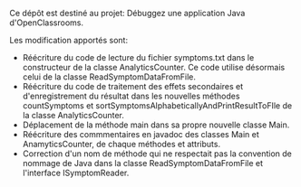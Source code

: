 Ce dépôt est destiné au projet: Débuggez une application Java d'OpenClassrooms.

Les modification apportés sont:

- Réécriture du code de lecture du fichier symptoms.txt dans le constructeur de la classe AnalyticsCounter. Ce code utilise désormais celui de la classe ReadSymptomDataFromFile.
- Réécriture du code de traitement des effets secondaires et d'enregistrement du résultat dans les nouvelles méthodes countSymptoms et sortSymptomsAlphabeticallyAndPrintResultToFIle de la classe AnalyticsCounter.
- Déplacement de la méthode main dans sa propre nouvelle classe Main.
- Réécriture des commmentaires en javadoc des classes Main et AnamyticsCounter, de chaque méthodes et attributs.
- Correction d'un nom de méthode qui ne respectait pas la convention de nommage de Java dans la classe ReadSymptomDataFromFile et l'interface ISymptomReader.